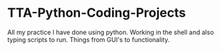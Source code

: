 # TTA-Python-Coding-Projects
All my practice I have done using python. Working in the shell and also typing scripts to run. Things from GUI's to functionality.

